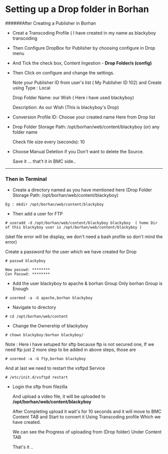 Setting up a Drop folder in Borhan
====================================

######After Creating a Publisher in Borhan 

* Creat a Transcoding Profile ( I have created in my name as blackyboy transcoding 

* Then Configure DropBox for Publisher by choosing configure in Drop menu

* And Tick the check box, Content Ingestion - **Drop Folder/s (config)**

* Then Click on configure and change the settings.
  
  Note your Publisher ID from user's list ( My Publisher ID 102) and Create using Type : Local

  Drop Folder Name: our Wish ( Here i have used blackyboy)

  Description: As our Wish (This is blackyboy's Drop)

* Conversion Profile ID: Choose your created name Here from Drop list

* Drop Folder Storage Path: /opt/borhan/web/content/blackyboy (or) any folder name

  Check file size every (seconds): 10

* Choose Manual Deletion if you Don't want to delete the Source.

  Save it ... that't it in BMC side..

-------------------------------------------------------------------------

### Then in Terminal 

* Create a directory named as you have mentioned here (Drop Folder Storage Path: /opt/borhan/web/content/blackyboy)

```
Eg : mkdir /opt/borhan/web/content/blackyboy
```

* Then add a user for FTP

```
# useradd -d /opt/borhan/web/content/blackyboy blackyboy  ( home Dir of this blackyboy user is /opt/borhan/web/content/blackyboy )
```
(skel file error will be display, we don't need a bash profile so don't mind the error)

Create a password for the user which we have created for Drop

```
# passwd blackyboy

New passwd: ********
Con Passwd: ********
```

* Add the user blackyboy to apache & borhan Group
   Only borhan Group is Enough

```
# usermod -a -G apache,borhan blackyboy

```

* Navigate to directory 

```
# cd /opt/borhan/web/content
```

* Change the Ownership of blackyboy

```
# chown blackyboy:borhan blackyboy/

```
  Note : Here i have setuped for sftp because ftp is not secured one, If we need ftp just 2 more step to be added in above steps, those are 

```
# usermod -a -G ftp,borhan blackyboy

```

  And at last we need to restart the vsftpd Service 

```
# /etc/init.d/vsftpd restart
```

* Login the sftp from filezilla 

  And upload a video file, it will be uploaded to **/opt/borhan/web/content/blackyboy**

  After Completing upload it wait's for 10 seconds and it will move to BMC Content TAB and Start to convert it Using      Transcoding profile Which we have created.

  We can see the Progress of uploading from (Drop folder) Under Content TAB 

  That's it ..

  
